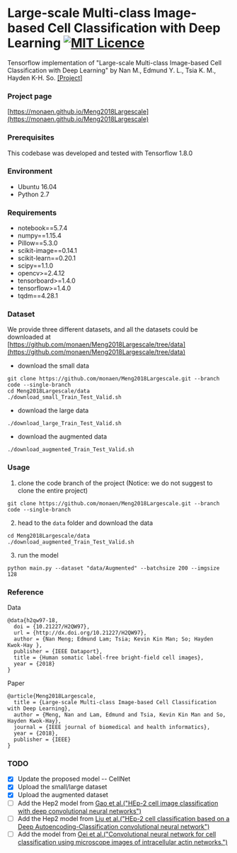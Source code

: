 # Large-scale Multi-class Image-based Cell Classification with Deep Learning [![MIT Licence](https://badges.frapsoft.com/os/mit/mit.svg?v=103)](https://opensource.org/licenses/mit-license.php)
Tensorflow implementation of "Large-scale Multi-class Image-based Cell Classification with Deep Learning" by Nan M., Edmund Y. L., Tsia K. M., Hayden K-H. So. [[Project]](https://monaen.github.io/Meng2018Largescale)

### Project page
[https://monaen.github.io/Meng2018Largescale](https://monaen.github.io/Meng2018Largescale)

### Prerequisites
This codebase was developed and tested with Tensorflow 1.8.0

### Environment
* Ubuntu 16.04
* Python 2.7

### Requirements
* notebook==5.7.4
* numpy==1.15.4
* Pillow==5.3.0
* scikit-image==0.14.1
* scikit-learn==0.20.1
* scipy==1.1.0
* opencv>=2.4.12
* tensorboard>=1.4.0
* tensorflow>=1.4.0
* tqdm==4.28.1

### Dataset
We provide three different datasets, and all the datasets could be downloaded at [https://github.com/monaen/Meng2018Largescale/tree/data](https://github.com/monaen/Meng2018Largescale/tree/data)

* download the small data
```commandline
git clone https://github.com/monaen/Meng2018Largescale.git --branch code --single-branch
cd Meng2018Largescale/data
./download_small_Train_Test_Valid.sh
```

* download the large data
```commandline
./download_large_Train_Test_Valid.sh
```
* download the augmented data
```commandline
./download_augmented_Train_Test_Valid.sh
```

### Usage
1. clone the code branch of the project (Notice: we do not suggest to clone the entire project)
```commandline
git clone https://github.com/monaen/Meng2018Largescale.git --branch code --single-branch
```

2. head to the `data` folder and download the data
```commandline
cd Meng2018Largescale/data
./download_augmented_Train_Test_Valid.sh
```

3. run the model
```commandline
python main.py --dataset "data/Augmented" --batchsize 200 --imgsize 128
```

### Reference

Data
```
@data{h2qw97-18,
  doi = {10.21227/H2QW97},
  url = {http://dx.doi.org/10.21227/H2QW97},
  author = {Nan Meng; Edmund Lam; Tsia; Kevin Kin Man; So; Hayden Kwok-Hay },
  publisher = {IEEE Dataport},
  title = {Human somatic label-free bright-field cell images},
  year = {2018}
}
```

Paper
```
@article{Meng2018Largescale,
  title = {Large-scale Multi-class Image-based Cell Classification with Deep Learning},
  author = {Meng, Nan and Lam, Edmund and Tsia, Kevin Kin Man and So, Hayden Kwok-Hay},
  journal = {IEEE journal of biomedical and health informatics},
  year = {2018},
  publisher = {IEEE}
}
```

### TODO
- [x] Update the proposed model -- CellNet
- [x] Upload the small/large dataset
- [x] Upload the augmented dataset
- [ ] Add the Hep2 model from [Gao et al.("HEp-2 cell image classification with deep convolutional neural networks")](https://ieeexplore.ieee.org/document/7400923)
- [ ] Add the Hep2 model from [Liu et al.("HEp-2 cell classification based on a Deep Autoencoding-Classification convolutional neural network")](https://ieeexplore.ieee.org/document/7950689)
- [ ] Add the model from [Oei et al.("Convolutional neural network for cell classification using microscope images of intracellular actin networks.")](https://journals.plos.org/plosone/article?id=10.1371/journal.pone.0213626)
